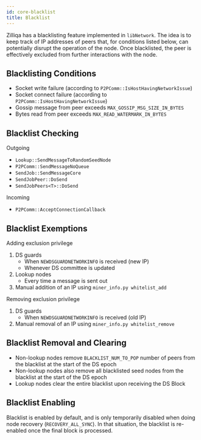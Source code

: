 ```yaml
---
id: core-blacklist
title: Blacklist
---
```

Zilliqa has a blacklisting feature implemented in `libNetwork`. The idea is to keep track of IP addresses of peers that, for conditions listed below, can potentially disrupt the operation of the node. Once blacklisted, the peer is effectively excluded from further interactions with the node.

## Blacklisting Conditions

- Socket write failure (according to `P2PComm::IsHostHavingNetworkIssue`)
- Socket connect failure (according to `P2PComm::IsHostHavingNetworkIssue`)
- Gossip message from peer exceeds `MAX_GOSSIP_MSG_SIZE_IN_BYTES`
- Bytes read from peer exceeds `MAX_READ_WATERMARK_IN_BYTES`

## Blacklist Checking

Outgoing

- `Lookup::SendMessageToRandomSeedNode`
- `P2PComm::SendMessageNoQueue`
- `SendJob::SendMessageCore`
- `SendJobPeer::DoSend`
- `SendJobPeers<T>::DoSend`

Incoming

- `P2PComm::AcceptConnectionCallback`

## Blacklist Exemptions

Adding exclusion privilege

1. DS guards
   - When `NEWDSGUARDNETWORKINFO` is received (new IP)
   - Whenever DS committee is updated
1. Lookup nodes
   - Every time a message is sent out
1. Manual addition of an IP using `miner_info.py whitelist_add`

Removing exclusion privilege

1. DS guards
   - When `NEWDSGUARDNETWORKINFO` is received (old IP)
1. Manual removal of an IP using `miner_info.py whitelist_remove`

## Blacklist Removal and Clearing

- Non-lookup nodes remove `BLACKLIST_NUM_TO_POP` number of peers from the blacklist at the start of the DS epoch
- Non-lookup nodes also remove all blacklisted seed nodes from the blacklist at the start of the DS epoch
- Lookup nodes clear the entire blacklist upon receiving the DS Block

## Blacklist Enabling

Blacklist is enabled by default, and is only temporarily disabled when doing node recovery (`RECOVERY_ALL_SYNC`). In that situation, the blacklist is re-enabled once the final block is processed.